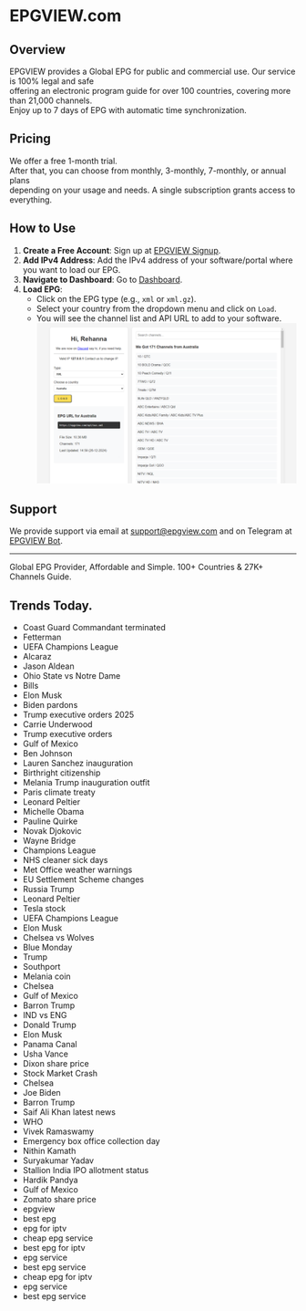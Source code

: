 # EPGVIEW.com



## Overview
EPGVIEW provides a Global EPG for public and commercial use. Our service is 100% legal and safe\
offering an electronic program guide for over 100 countries, covering more than 21,000 channels.\
Enjoy up to 7 days of EPG with automatic time synchronization.

## Pricing
We offer a free 1-month trial. \
After that, you can choose from monthly, 3-monthly, 7-monthly, or annual plans \
depending on your usage and needs. A single subscription grants access to everything.

## How to Use
1. **Create a Free Account**: Sign up at [EPGVIEW Signup](https://epgview.com/signup.php).
2. **Add IPv4 Address**: Add the IPv4 address of your software/portal where you want to load our EPG.
3. **Navigate to Dashboard**: Go to [Dashboard](https://epgview.com/dashboard.php).
4. **Load EPG**:
   - Click on the EPG type (e.g., `xml` or `xml.gz`).
   - Select your country from the dropdown menu and click on `Load`.
   - You will see the channel list and API URL to add to your software.
![EPGVIEW](img/dashboard.png)
## Support
We provide support via email at [support@epgview.com](mailto:support@epgview.com) and on Telegram at [EPGVIEW Bot](https://t.me/epgview_bot).

---

Global EPG Provider, Affordable and Simple. 100+ Countries & 27K+ Channels Guide.

## Trends Today.

- Coast Guard Commandant terminated
- Fetterman
- UEFA Champions League
- Alcaraz
- Jason Aldean
- Ohio State vs Notre Dame
- Bills
- Elon Musk
- Biden pardons
- Trump executive orders 2025
- Carrie Underwood
- Trump executive orders
- Gulf of Mexico
- Ben Johnson
- Lauren Sanchez inauguration
- Birthright citizenship
- Melania Trump inauguration outfit
- Paris climate treaty
- Leonard Peltier
- Michelle Obama
- Pauline Quirke
- Novak Djokovic
- Wayne Bridge
- Champions League
- NHS cleaner sick days
- Met Office weather warnings
- EU Settlement Scheme changes
- Russia Trump
- Leonard Peltier
- Tesla stock
- UEFA Champions League
- Elon Musk
- Chelsea vs Wolves
- Blue Monday
- Trump
- Southport
- Melania coin
- Chelsea
- Gulf of Mexico
- Barron Trump
- IND vs ENG
- Donald Trump
- Elon Musk
- Panama Canal
- Usha Vance
- Dixon share price
- Stock Market Crash
- Chelsea
- Joe Biden
- Barron Trump
- Saif Ali Khan latest news
- WHO
- Vivek Ramaswamy
- Emergency box office collection day
- Nithin Kamath
- Suryakumar Yadav
- Stallion India IPO allotment status
- Hardik Pandya
- Gulf of Mexico
- Zomato share price
- epgview
- best epg
- epg for iptv
- cheap epg service
- best epg for iptv
- epg service
- best epg service
- cheap epg for iptv
- epg service
- best epg service
